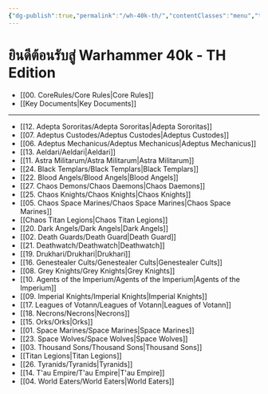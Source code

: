 ```yaml
---
{"dg-publish":true,"permalink":"/wh-40k-th/","contentClasses":"menu","tags":["gardenEntry"],"created":"2023-12-16T04:35:42.243+07:00","updated":"2024-01-04T01:08:39.371+07:00"}
---
```



# ยินดีต้อนรับสู่ Warhammer 40k - TH Edition

- [[00. CoreRules/Core Rules\|Core Rules]]
- [[Key Documents\|Key Documents]]

***

- [[12. Adepta Sororitas/Adepta Sororitas\|Adepta Sororitas]]
- [[07. Adeptus Custodes/Adeptus Custodes\|Adeptus Custodes]]
- [[06. Adeptus Mechanicus/Adeptus Mechanicus\|Adeptus Mechanicus]]
- [[13. Aeldari/Aeldari\|Aeldari]]
- [[11. Astra Militarum/Astra Militarum\|Astra Militarum]]
- [[24. Black Templars/Black Templars\|Black Templars]]
- [[22. Blood Angels/Blood Angels\|Blood Angels]]
- [[27. Chaos Demons/Chaos Daemons\|Chaos Daemons]]
- [[25. Chaos Knights/Chaos Knights\|Chaos Knights]]
- [[05. Chaos Space Marines/Chaos Space Marines\|Chaos Space Marines]]
- [[Chaos Titan Legions\|Chaos Titan Legions]]
- [[20. Dark Angels/Dark Angels\|Dark Angels]]
- [[02. Death Guards/Death Guard\|Death Guard]]
- [[21. Deathwatch/Deathwatch\|Deathwatch]]
- [[19. Drukhari/Drukhari\|Drukhari]]
- [[16. Genestealer Cults/Genestealer Cults\|Genestealer Cults]]
- [[08. Grey Knights/Grey Knights\|Grey Knights]]
- [[10. Agents of the Imperium/Agents of the Imperium\|Agents of the Imperium]]
- [[09. Imperial Knights/Imperial Knights\|Imperial Knights]]
- [[17. Leagues of Votann/Leagues of Votann\|Leagues of Votann]]
- [[18. Necrons/Necrons\|Necrons]]
- [[15. Orks/Orks\|Orks]]
- [[01. Space Marines/Space Marines\|Space Marines]]
- [[23. Space Wolves/Space Wolves\|Space Wolves]]
- [[03. Thousand Sons/Thousand Sons\|Thousand Sons]]
- [[Titan Legions\|Titan Legions]]
- [[26. Tyranids/Tyranids\|Tyranids]]
- [[14. T'au Empire/T'au Empire\|T'au Empire]]
- [[04. World Eaters/World Eaters\|World Eaters]]